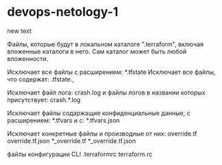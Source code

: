 # devops-netology-1

new text

Файлы, которые будут в локальном каталоге ".terraform", включая вложенные каталоги в него. Сам каталог может быть любой вложенности.

Исключает все файлы с расширением: *.tfstate Исключает все файлы, что содержат: .tfstate.,

Исключает файл лога: crash.log и файлы логов в названии которых присутствует: crash.*.log

Исключает файлы содаржащие конфиденциальные данные, с расширением: *.tfvars и с: *.tfvars.json

Исключает конкретные файлы и производные от них: override.tf override.tf.json *_override.tf *_override.tf.json

файлы конфигурации CLI .terraformrc terraform.rc

